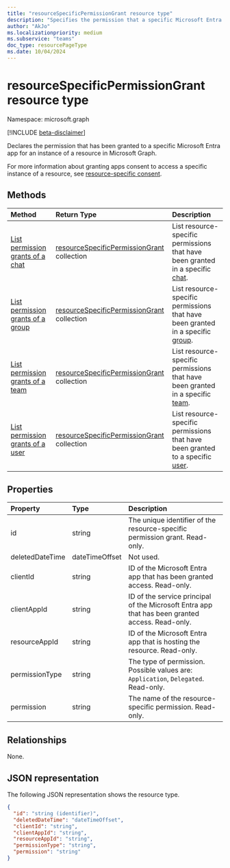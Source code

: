 ```yaml
---
title: "resourceSpecificPermissionGrant resource type"
description: "Specifies the permission that a specific Microsoft Entra app has."
author: "AkJo"
ms.localizationpriority: medium
ms.subservice: "teams"
doc_type: resourcePageType
ms.date: 10/04/2024
---
```


# resourceSpecificPermissionGrant resource type

Namespace: microsoft.graph

[!INCLUDE [beta-disclaimer](../../includes/beta-disclaimer.md)]

Declares the permission that has been granted to a specific Microsoft Entra app for an instance of a resource in Microsoft Graph.

For more information about granting apps consent to access a specific instance of a resource, see [resource-specific consent](/microsoftteams/platform/graph-api/rsc/resource-specific-consent).

## Methods

|  Method                                                                   |  Return Type                                                                     | Description                                                  | 
| :------------------------------------------------------------------------ | :------------------------------------------------------------------------------- | :----------------------------------------------------------- |
|[List permission grants of a chat](../api/chat-list-permissiongrants.md)   | [resourceSpecificPermissionGrant](resourcespecificpermissiongrant.md) collection | List resource-specific permissions that have been granted in a specific [chat](chat.md).  |
|[List permission grants of a group](../api/group-list-permissiongrants.md) | [resourceSpecificPermissionGrant](resourcespecificpermissiongrant.md) collection | List resource-specific permissions that have been granted in a specific [group](group.md). |
|[List permission grants of a team](../api/team-list-permissiongrants.md) | [resourceSpecificPermissionGrant](resourcespecificpermissiongrant.md) collection | List resource-specific permissions that have been granted in a specific [team](team.md). |
|[List permission grants of a user](../api/user-list-permissiongrants.md) | [resourceSpecificPermissionGrant](resourcespecificpermissiongrant.md) collection | List resource-specific permissions that have been granted to a specific [user](user.md). |

## Properties

| Property        | Type          | Description                                                                           |
| :-------------- | :------------ | :------------------------------------------------------------------------------------ |
| id              | string        | The unique identifier of the resource-specific permission grant. Read-only.           |
| deletedDateTime | dateTimeOffset| Not used.                                                                             |
| clientId        | string        | ID of the Microsoft Entra app that has been granted access. Read-only.                            |
| clientAppId     | string        | ID of the service principal of the Microsoft Entra app that has been granted access. Read-only.   |
| resourceAppId   | string        | ID of the Microsoft Entra app that is hosting the resource. Read-only.                        |
| permissionType  | string        | The type of permission. Possible values are: `Application`, `Delegated`. Read-only. |
| permission      | string        | The name of the resource-specific permission. Read-only.                                                |

## Relationships
None.

## JSON representation

The following JSON representation shows the resource type.

<!-- {
  "blockType": "resource",
  "keyProperty": "id",
  "@odata.type": "microsoft.graph.resourceSpecificPermissionGrant"
}-->

```json
{
  "id": "string (identifier)",
  "deletedDateTime": "dateTimeOffset",
  "clientId": "string",
  "clientAppId": "string",
  "resourceAppId": "string",
  "permissionType": "string",
  "permission": "string"
}
```
